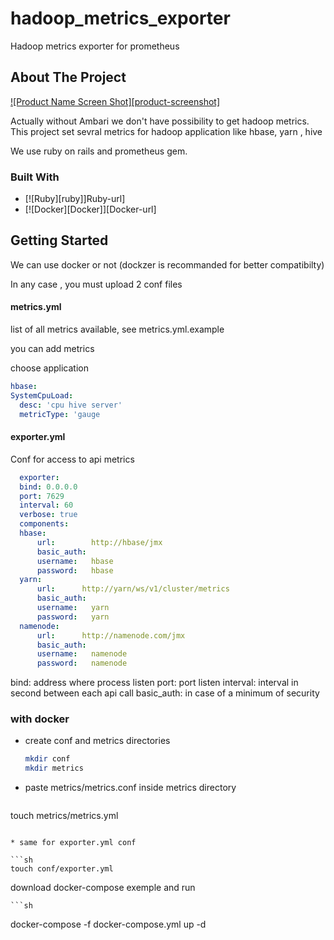 # hadoop_metrics_exporter
Hadoop metrics exporter for prometheus


<!-- ABOUT THE PROJECT -->
## About The Project

[![Product Name Screen Shot][product-screenshot]](https://click2buy.com/wp-content/uploads/2021/07/Logo-Click2buy.png)

Actually without Ambari we don't have possibility to get hadoop metrics.
This project set sevral metrics for hadoop application like hbase, yarn , hive

We use ruby on rails and prometheus gem.

### Built With



* [![Ruby][ruby]]Ruby-url]
* [![Docker][Docker]][Docker-url]


## Getting Started

We can use docker or not (dockzer is recommanded for better compatibilty)

In any case , you must upload 2 conf files

#### metrics.yml ####

list of all metrics available, see metrics.yml.example

you can add metrics 

choose application

  ```yaml
  hbase:
  SystemCpuLoad:
    desc: 'cpu hive server'
    metricType: 'gauge
  ```

#### exporter.yml ####


Conf for access to api metrics 

  ```yaml
    exporter:
    bind: 0.0.0.0
    port: 7629
    interval: 60
    verbose: true
    components:
    hbase:
        url:        http://hbase/jmx
        basic_auth:
        username:   hbase
        password:   hbase
    yarn:
        url:      http://yarn/ws/v1/cluster/metrics
        basic_auth:
        username:   yarn
        password:   yarn
    namenode:
        url:      http://namenode.com/jmx
        basic_auth:
        username:   namenode
        password:   namenode
  ```

  bind: address where process listen
  port: port listen
  interval: interval in second between each api call
  basic_auth: in case of a minimum of security

### with docker


* create conf and metrics directories
  ```sh
  mkdir conf
  mkdir metrics
  ```

* paste metrics/metrics.conf inside metrics directory

  ```sh
touch metrics/metrics.yml
  ```

* same for exporter.yml conf

  ```sh
touch conf/exporter.yml
  ```

  download docker-compose exemple and run 

    ```sh
docker-compose -f docker-compose.yml up -d
  ```